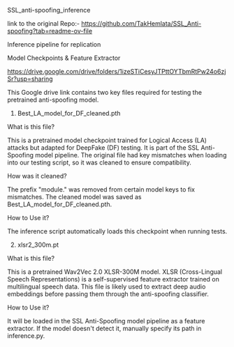  SSL_anti-spoofing_inference

link to the original Repo:- https://github.com/TakHemlata/SSL_Anti-spoofing?tab=readme-ov-file

Inference pipeline for replication


Model Checkpoints & Feature Extractor

https://drive.google.com/drive/folders/1izeSTiCesyJTPttOYTbmRtPw24o6zjSr?usp=sharing

This Google drive link contains two key files required for testing the pretrained anti-spoofing model. 

1. Best_LA_model_for_DF_cleaned.pth

What is this file?

This is a pretrained model checkpoint trained for Logical Access (LA) attacks but adapted for DeepFake (DF) testing.
It is part of the SSL Anti-Spoofing model pipeline.
The original file had key mismatches when loading into our testing script, so it was cleaned to ensure compatibility.

How was it cleaned?

The prefix "module." was removed from certain model keys to fix mismatches.
The cleaned model was saved as Best_LA_model_for_DF_cleaned.pth.

How to Use it?

The inference script automatically loads this checkpoint when running tests.

2. xlsr2_300m.pt

What is this file?

This is a pretrained Wav2Vec 2.0 XLSR-300M model.
XLSR (Cross-Lingual Speech Representations) is a self-supervised feature extractor trained on multilingual speech data.
This file is likely used to extract deep audio embeddings before passing them through the anti-spoofing classifier.

How to Use it?

It will be loaded in the SSL Anti-Spoofing model pipeline as a feature extractor.
If the model doesn't detect it, manually specify its path in inference.py.


